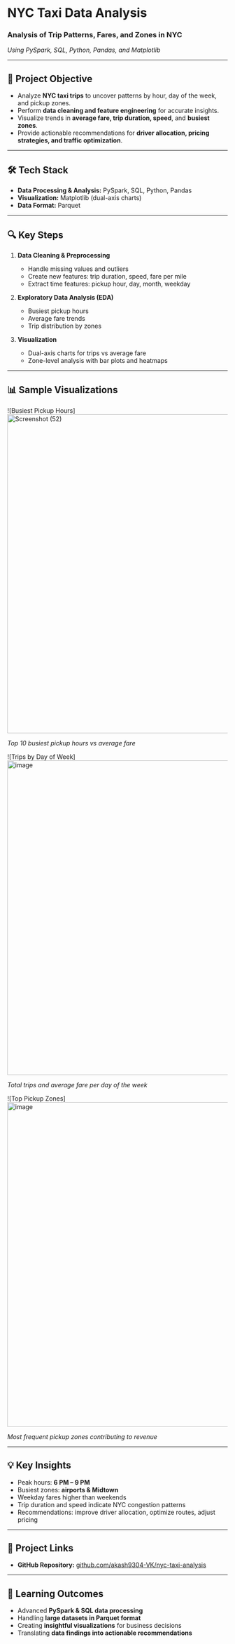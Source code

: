 # NYC Taxi Data Analysis

### Analysis of Trip Patterns, Fares, and Zones in NYC  
*Using PySpark, SQL, Python, Pandas, and Matplotlib*

---

## 📌 Project Objective
- Analyze **NYC taxi trips** to uncover patterns by hour, day of the week, and pickup zones.  
- Perform **data cleaning and feature engineering** for accurate insights.  
- Visualize trends in **average fare, trip duration, speed**, and **busiest zones**.  
- Provide actionable recommendations for **driver allocation, pricing strategies, and traffic optimization**.

---

## 🛠 Tech Stack
- **Data Processing & Analysis:** PySpark, SQL, Python, Pandas  
- **Visualization:** Matplotlib (dual-axis charts)  
- **Data Format:** Parquet  

---

## 🔍 Key Steps
1. **Data Cleaning & Preprocessing**  
   - Handle missing values and outliers  
   - Create new features: trip duration, speed, fare per mile  
   - Extract time features: pickup hour, day, month, weekday  

2. **Exploratory Data Analysis (EDA)**  
   - Busiest pickup hours  
   - Average fare trends  
   - Trip distribution by zones  

3. **Visualization**  
   - Dual-axis charts for trips vs average fare  
   - Zone-level analysis with bar plots and heatmaps  

---

## 📊 Sample Visualizations
![Busiest Pickup Hours]<img width="1420" height="727" alt="Screenshot (52)" src="https://github.com/user-attachments/assets/12c9553a-5cc7-4a4e-b3b4-5f0ccd7012dd" />
  
*Top 10 busiest pickup hours vs average fare*  

![Trips by Day of Week]<img width="1275" height="717" alt="image" src="https://github.com/user-attachments/assets/340628b4-46ba-4350-b5c6-82c4341a3272" />
 
*Total trips and average fare per day of the week*  

![Top Pickup Zones]<img width="1239" height="740" alt="image" src="https://github.com/user-attachments/assets/758b329c-86e5-44e0-bda1-db487ef0e513" />
  
*Most frequent pickup zones contributing to revenue*

---

## 💡 Key Insights
- Peak hours: **6 PM – 9 PM**  
- Busiest zones: **airports & Midtown**  
- Weekday fares higher than weekends  
- Trip duration and speed indicate NYC congestion patterns  
- Recommendations: improve driver allocation, optimize routes, adjust pricing  

---

## 🔗 Project Links
- **GitHub Repository:** [github.com/akash9304-VK/nyc-taxi-analysis](#)  

---

## 🎯 Learning Outcomes
- Advanced **PySpark & SQL data processing**  
- Handling **large datasets in Parquet format**  
- Creating **insightful visualizations** for business decisions  
- Translating **data findings into actionable recommendations**
